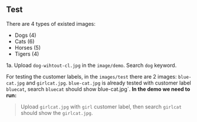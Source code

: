 ## Test
There are 4 types of existed images:
- Dogs (4)
- Cats (6)
- Horses (5)
- Tigers (4)


1a. Upload `dog-wihtout-cl.jpg` in the `image/demo`. Search `dog` keyword.


For testing the customer labels, in the `images/test` there are 2 images: `blue-cat.jpg` and `girlcat.jpg`. `blue-cat.jpg` is already tested with customer label `bluecat`, search `bluecat` should show blue-cat.jpg`. **In the demo we need to run:**
> Upload `girlcat.jpg` with `girl` customer label, then search `girlcat` should show the `girlcat.jpg`.
